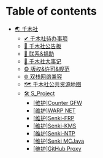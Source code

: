 # Table of contents

* [🌏 千木社](README.md)
  * [✔ 千木社待办事项](qian-mu-she/todo.md)
  * [📣 千木社公告板](qian-mu-she/bulletin.md)
  * [🙈 联系&捐助](qian-mu-she/contact-donate.md)
  * [📜 千木社大事记](qian-mu-she/historys.md)
  * [© 版权&许可&规范](qian-mu-she/clr.md)
  * [🌐 双栈网络兼容](qian-mu-she/v4v6.md)
  * [🗺 千木社公共资源地图](qian-mu-she/qian-mu-she-gong-gong-zi-yuan-di-tu.md)
  * [🛠 S\_Project](qian-mu-she/s\_project/README.md)
    * [\[维护\]Counter GFW](counter-gfw.md)
    * [\[维护\]WARP NET](warp-net.md)
    * [\[维护\]Senki-FRP](frp.md)
    * [\[维护\]Senki-KMS](kms.md)
    * [\[维护\]Senki-NTP](ntp.md)
    * [\[维护\]Senki MCJava](qian-mu-she/s\_project/wei-hu-senki-mcjava.md)
    * [\[维护\]GitHub Proxy](qian-mu-she/s\_project/wei-hu-github-proxy.md)
